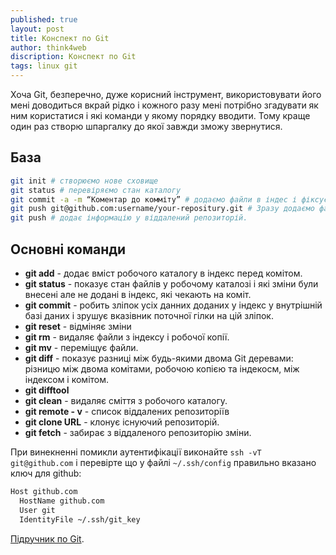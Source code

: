 ```yaml
---
published: true
layout: post
title: Конспект по Git
author: think4web
discription: Конспект по Git
tags: linux git
---
```



Хоча Git, безперечно, дуже корисний інструмент, використовувати його мені доводиться вкрай рідко і кожного разу мені потрібно згадувати як ним користатися і які команди у якому порядку вводити. Тому краще один раз створю шпаргалку до якої завжди зможу звернутися.

## База

```bash
git init # створюємо нове сховище
git status # перевіряємо стан каталогу
git commit -a -m “Коментар до комміту” # додаємо файли в індес і фіксуємо зміни
git push git@github.com:username/your-repositury.git # Зразу додаємо файли у віддалений репозиторій
git push # додає інформацію у віддалений репозиторій.
```

## Основні команди

- **git add** - додає вміст робочого каталогу в індекс перед комітом. 
- **git status** - показує стан файлів у робочому каталозі і які зміни були внесені але не додані в індекс, які чекають на коміт.
- **git commit** - робить зліпок усіх данних доданих у індекс у внутрішній базі даних і зрушує вказівник поточної гілки на цій зліпок.
- **git reset** - відміняє зміни 
- **git rm** - видаляє файли з індексу і робочої копії.
- **git mv** - переміщує файли.
- **git diff** - показує разниці між будь-якими двома Git деревами: різницю між двома комітами, робочою копією та індекосм, між індексом і комітом.
- **git difftool**
- **git clean** - видаляє сміття з робочого каталогу.
- **git remote - v** - список віддалених репозиторіїв
- **git clone URL** - клонує існуючий репозиторій.
- **git fetch** - забирає з віддаленого репозиторію зміни.

При винекненні помикли аутентифікації виконайте `ssh -vT git@github.com` і перевірте що у файлі `~/.ssh/config` правильно вказано ключ для github:
```bash
Host github.com
  HostName github.com
  User git
  IdentityFile ~/.ssh/git_key
```
 
 [Підручник по Git](https://git-scm.com/book/uk/v2).
